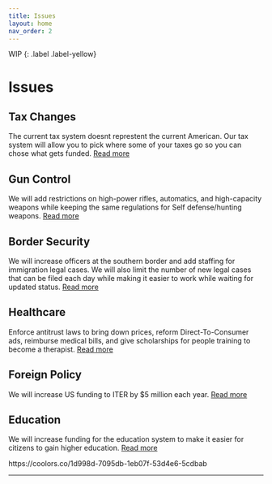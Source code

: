 ```yaml
---
title: Issues
layout: home
nav_order: 2
---
```

WIP
{: .label .label-yellow}
<html>
<h1>Issues</h1>
  <h2>Tax Changes</h2>
    <p>The current tax system doesnt represtent the current American. Our tax system will allow you to pick where some of your taxes go so you can chose what gets funded. <a href="https://mills888dev.github.io/WEBSITE/Issues/Taxes.html">Read more</a> </p>
    <h2>Gun Control</h2>
    <p>We will add restrictions on high-power rifles, automatics, and high-capacity weapons while keeping the same regulations for Self defense/hunting weapons.  <a href="https://mills888dev.github.io/WEBSITE/Issues/Gun%20control.html">Read more</a> </p>
    <h2>Border Security</h2>
    <p>We will increase officers at the southern border and add staffing for immigration legal cases. We will also limit the number of new legal cases that can be filed each day while making it easier to work while waiting for updated status. <a href="https://mills888dev.github.io/WEBSITE/Issues/Border%20control.html">Read more</a></p>
    <h2>Healthcare</h2>
    <p>Enforce antitrust laws to bring down prices, reform Direct-To-Consumer ads, reimburse medical bills, and give scholarships for people training to become a therapist. <a href="https://mills888dev.github.io/WEBSITE/Issues/Healthcare.html">Read more</a> </p>
    <h2>Foreign Policy</h2>
    <p>We will increase US funding to ITER by $5 million each year. <a href="https://mills888dev.github.io/WEBSITE/Issues/Foreign%policy.html">Read more</a> </p>
    <h2>Education</h2>
    <p>We will increase funding for the education system to make it easier for citizens to gain higher education. <a href="https://mills888dev.github.io/WEBSITE/Issues/Education.html">Read more</a> </p>
  
  
</html>
https://coolors.co/1d998d-7095db-1eb07f-53d4e6-5cdbab



----

